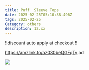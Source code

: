 ```yaml
---
title: Puff  Sleeve Tops
date: 2025-02-25T05:10:38.496Z
tags: 2025-02-25
Category: others
description: 12.xx
---
```

‼️discount auto apply at checkout ‼️  

https://amzlink.to/az030beQGFqTy  ad <!--StartFragment-->

![](https://m.media-amazon.com/images/I/81Mj+1JvWKL._AC_SX569_.jpg)

<!--EndFragment-->